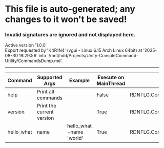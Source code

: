 ﻿# This file is auto-generated; any changes to it won't be saved!
### Invalid signatures are ignored and not displayed here.
Active version '1.0.0'<br>
Export requested by 'K4R1N4' (vgui - Linux 6.15 Arch Linux  64bit) at '2025-08-30 19:29:56' into '/mnt/hdd/Projects/Unity-ConsoleCommand-Utility/CommandsDump.md'.
<hr>
 
| Command | Supported Args | Example | Execute on MainThread | Target Method |
|---------|----------------|---------|-----------------------|---------------|
| help | Print all commands |  | False | RDNTLG.Command.HandleDumpDebugCommand |
| version | Print the current version |  | True | RDNTLG.Command.HandleVersionPrintCommand |
| hello_what | name | hello_what -name 'world' | True | RDNTLG.Command.HandleHelloWorldCommand |
